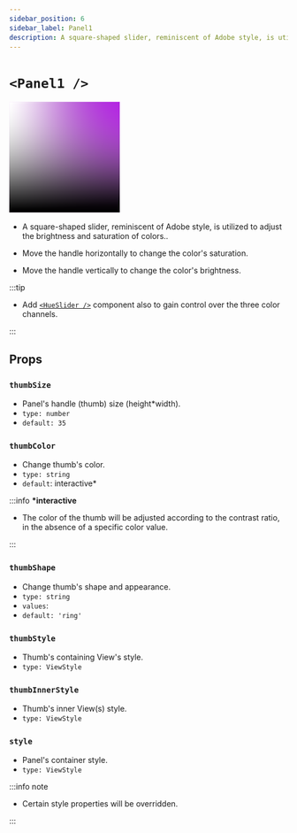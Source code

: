 ```yaml
---
sidebar_position: 6
sidebar_label: Panel1
description: A square-shaped slider, reminiscent of Adobe style, is utilized to adjust the brightness and saturation of colors.
---
```


# `<Panel1 />`

![panel1](../../../images/panel1.png)

- A square-shaped slider, reminiscent of Adobe style, is utilized to adjust the brightness and saturation of colors..

- Move the handle horizontally to change the color's saturation.

- Move the handle vertically to change the color's brightness.

:::tip

- Add [`<HueSlider />`](./HueSlider) component also to gain control over the three color channels.

:::

## Props

### `thumbSize`

- Panel's handle (thumb) size (height\*width).
- `type: number`
- `default: 35`

### `thumbColor`

- Change thumb's color.
- `type: string`
- `default`: interactive\*

:::info **\*interactive**

- The color of the thumb will be adjusted according to the contrast ratio, in the absence of a specific color value.

:::

### `thumbShape`

- Change thumb's shape and appearance.
- `type: string`
- `values`: <shapes/>
- `default: 'ring'`

### `thumbStyle`

- Thumb's containing View's style.
- `type: ViewStyle`

### `thumbInnerStyle`

- Thumb's inner View(s) style.
- `type: ViewStyle`

### `style`

- Panel's container style.
- `type: ViewStyle`

:::info note

- Certain style properties will be overridden.

:::

